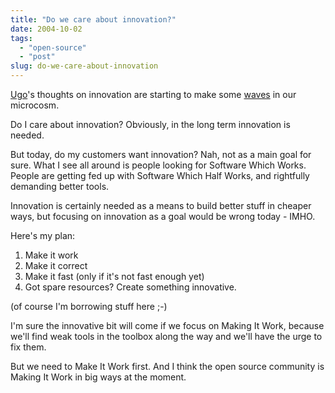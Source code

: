 ```yaml
---
title: "Do we care about innovation?"
date: 2004-10-02
tags: 
  - "open-source"
  - "post"
slug: do-we-care-about-innovation
---
```


[Ugo](http://beblogging.com/blog/2004/09/30/155521)'s thoughts on innovation are starting to make some [waves](http://roger.kaywa.ch/p467.html) in our microcosm.

Do I care about innovation? Obviously, in the long term innovation is needed.

But today, do my customers want innovation? Nah, not as a main goal for sure. What I see all around is people looking for Software Which Works. People are getting fed up with Software Which Half Works, and rightfully demanding better tools.

Innovation is certainly needed as a means to build better stuff in cheaper ways, but focusing on innovation as a goal would be wrong today - IMHO.

Here's my plan:

1. Make it work
2. Make it correct
3. Make it fast (only if it's not fast enough yet)
4. Got spare resources? Create something innovative.

(of course I'm borrowing stuff here ;-)

I'm sure the innovative bit will come if we focus on Making It Work, because we'll find weak tools in the toolbox along the way and we'll have the urge to fix them.

But we need to Make It Work first. And I think the open source community is Making It Work in big ways at the moment.
